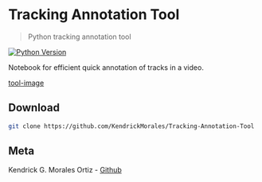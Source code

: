 # Tracking Annotation Tool
> Python tracking annotation tool

[![Python Version][python-image]][python-url]


Notebook for efficient quick annotation of tracks in a video.

[tool-image]

## Download
```sh
git clone https://github.com/KendrickMorales/Tracking-Annotation-Tool
```

## Meta
Kendrick G. Morales Ortiz - [Github](https://github.com/KendrickMorales)


<!-- Markdown link & img dfn's -->
[python-url]: https://www.python.org/downloads/
[python-image]: https://upload.wikimedia.org/wikipedia/commons/a/a5/Blue_Python_3.8_Shield_Badge.svg
[tool-image]: tracking_tool.png
[bookera-url]: https://github.com/Bookera-App
